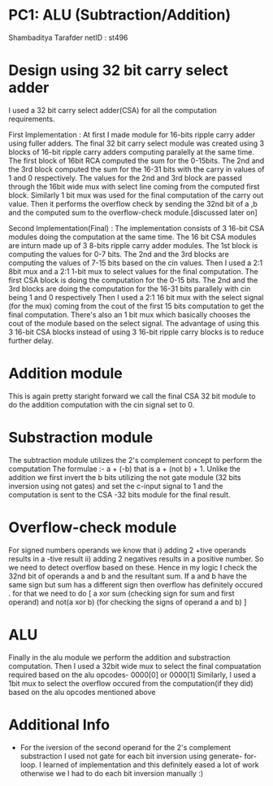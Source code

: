 # PC1: ALU (Subtraction/Addition)
Shambaditya Tarafder 
netID : st496

# Design using 32 bit carry select adder

I used a 32 bit carry select adder(CSA) for all the computation requirements. 

First Implementation : At first I made module for 16-bits ripple carry adder using fuller adders. The final 32 bit carry select module was created using 3 blocks of 16-bit ripple carry adders computing paralelly 
                       at the same time. The first block of 16bit RCA  computed the sum for the 0-15bits. The 2nd and the 3rd block computed the sum for the 16-31 bits with the carry in values of 1 and 0 respectively.
                       The values for the 2nd and 3rd block are passed through the 16bit wide mux with select line coming from the computed first block. Similarly 1 bit mux was used for the final computation of the carry out 
                       value. Then it performs the overflow check by sending the 32nd bit of a ,b and the computed sum to the overflow-check module.[discussed later on]


Second Implementation(Final) : The implementation consists of 3 16-bit CSA modules doing the computation at the same time. The 16 bit CSA modules are inturn made up of 3 8-bits ripple carry adder modules. The 1st block is computing the values for 0-7 bits.                          The 2nd and the 3rd blocks are computing the values of 7-15 bits based on the cin values. Then I used a 2:1 8bit mux and a 2:1 1-bit mux to select values for the final computation. 
                               The first CSA block is doing the computation for the 0-15 bits. The 2nd and the 3rd blocks are doing the computation for the 16-31 bits parallely with cin being 1 and 0 respectively 
                               Then I used a 2:1 16 bit mux with the select signal (for the mux) coming from the cout of the first 15 bits computation to get the final computation.
                               There's also an 1 bit mux which basically chooses the cout of the module based on the select signal. The advantage of using this 3 16-bit CSA blocks instead of using 3 16-bit ripple carry
                               blocks is to reduce further delay.



# Addition module 

This is again pretty staright forward we call the final CSA 32 bit module to do the addition computation with the cin signal set to 0.

# Substraction module 

The subtraction module  utilizes the 2's complement concept to perform the computation The formulae :-  a + (-b)  that is a + (not b) + 1. Unlike the addition we first invert the b bits utilizing the not gate module (32 bits inversion using not gates) 
and set the c-input signal to 1 and the computation is sent to the CSA -32 bits module for the final result.

# Overflow-check module

For signed numbers operands we know that i) adding 2 +tive operands results in a -tive result ii) adding 2 negatives results 
in a positive number. So we need to detect overflow based on these. Hence in my logic I check the 32nd bit of operands a and b and the resultant sum. If a and b have the same sign but sum has
a different sign then overflow has definitely occured . for that we need to do [ a xor sum (checking sign for sum and first operand) and not(a xor b)  (for checking the signs of operand a and b) ]

# ALU

Finally in the alu module we perform the addition and substraction computation. Then I used a 32bit wide mux to select the final compuatation required based on the alu opcodes- 0000[0] or 0000[1]
Similarly, I used a 1bit mux to select the overflow occured from the computation(if they did) based on the alu opcodes mentioned above

# Additional Info 

- For the iversion of the second operand for the 2's complement substraction I used not gate for each bit inversion using generate- for-loop. I learned of implementation and this definitely eased a lot of work otherwise we
  I had to do each bit inversion manually :) 


